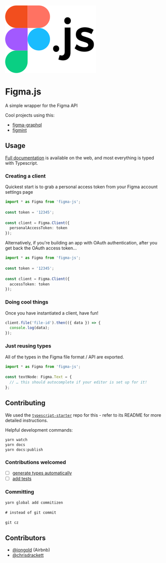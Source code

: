 ![Figma Api Demo Logo](./logo.svg)
# Figma.js

A simple wrapper for the Figma API

Cool projects using this:
- [figma-graphql](https://github.com/braposo/figma-graphql)
- [figmint](https://github.com/tiltshift/figmint)

## Usage

[Full documentation](http://jongold.github.io/figma-js) is available on the web, and most everything is typed with Typescript.

### Creating a client

Quickest start is to grab a personal access token from your Figma account settings page

```typescript
import * as Figma from 'figma-js';

const token = '12345';

const client = Figma.Client({
  personalAccessToken: token
});
```

Alternatively, if you're building an app with OAuth authentication, after you get back the OAuth access token…

```typescript
import * as Figma from 'figma-js';

const token = '12345';

const client = Figma.Client({
  accessToken: token
});
```

### Doing cool things

Once you have instantiated a client, have fun!

```typescript
client.file('file-id').then(({ data }) => {
  console.log(data);
});
```

### Just reusing types

All of the types in the Figma file format / API are exported.

```typescript
import * as Figma from 'figma-js';

const textNode: Figma.Text = {
  // … this should autocomplete if your editor is set up for it!
};
```

## Contributing

We used the [`typescript-starter`](https://github.com/bitjson/typescript-starter) repo for this - refer to its README for more detailed instructions.

Helpful development commands:

```
yarn watch
yarn docs
yarn docs:publish
```

### Contributions welcomed

* [ ] [generate types automatically](https://github.com/jongold/figma-js/issues/1)
* [ ] [add tests](https://github.com/jongold/figma-js/issues/2)

### Committing

```
yarn global add commitizen

# instead of git commit

git cz
```

## Contributors

* [@jongold](https://github.com/jongold/) (Airbnb)
* [@chrisdrackett](https://github.com/chrisdrackett/)
